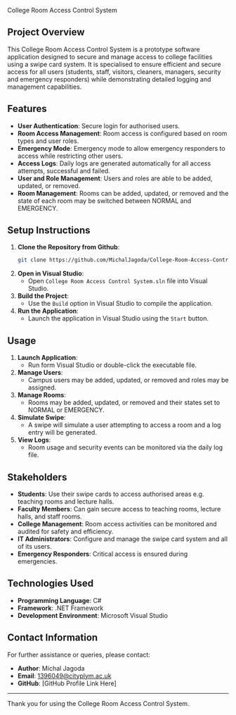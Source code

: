 College Room Access Control System

## Project Overview
This College Room Access Control System is a prototype software application designed to secure and manage access to college facilities 
using a swipe card system. It is specialised to ensure efficient and secure access for all users (students, staff, visitors, cleaners, 
managers, security and emergency responders) while demonstrating detailed logging and management capabilities.

## Features
- **User Authentication**: Secure login for authorised users.
- **Room Access Management**: Room access is configured based on room types and user roles.
- **Emergency Mode**: Emergency mode to allow emergency responders to access while restricting other users.
- **Access Logs**: Daily logs are generated automatically for all access attempts, successful and failed.
- **User and Role Management**: Users and roles are able to be added, updated, or removed.
- **Room Management**: Rooms can be added, updated, or removed and the state of each room may be switched between NORMAL and EMERGENCY.

## Setup Instructions
1. **Clone the Repository from Github**:
   ```bash
   git clone https://github.com/MichalJagoda/College-Room-Access-Control-System.git
   ```
2. **Open in Visual Studio**:
   - Open `College Room Access Control System.sln` file into Visual Studio.
3. **Build the Project**:
   - Use the `Build` option in Visual Studio to compile the application.
4. **Run the Application**:
   - Launch the application in Visual Studio using the `Start` button.

## Usage
1. **Launch Application**:
   - Run form Visual Studio or double-click the executable file.
2. **Manage Users**:
   - Campus users may be added, updated, or removed and roles may be assigned.
3. **Manage Rooms**:
   - Rooms may be added, updated, or removed and their states set to NORMAL or EMERGENCY.
4. **Simulate Swipe**:
   - A swipe will simulate a user attempting to access a room and a log entry will be generated.
5. **View Logs**:
   - Room usage and security events can be monitored via the daily log file.

## Stakeholders
- **Students**: Use their swipe cards to access authorised areas e.g. teaching rooms and lecture halls.
- **Faculty Members**: Can gain secure access to teaching rooms, lecture halls, and staff rooms.
- **College Management**: Room access activities can be monitored and audited for safety and efficiency.
- **IT Administrators**: Configure and manage the swipe card system and all of its users.
- **Emergency Responders**: Critical access is ensured during emergencies.

## Technologies Used
- **Programming Language**: C#
- **Framework**: .NET Framework
- **Development Environment**: Microsoft Visual Studio

## Contact Information
For further assistance or queries, please contact:
- **Author**: Michal Jagoda
- **Email**: 1396049@cityplym.ac.uk
- **GitHub**: [GitHub Profile Link Here]

---
Thank you for using the College Room Access Control System. 

